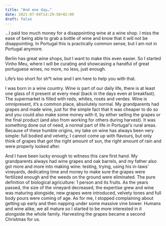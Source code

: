 ```yaml
---
title: "And one day…"
date: 2021-07-04T14:29:50+02:00
draft: false
---
```


...I paid too much money for a disappointing wine at a wine shop. I miss the ease of being able to grab a bottle of wine and know that it will not be disappointing. In Portugal this is practically common sense, but I am not in Portugal anymore. 

Berlin has great wine shops, but I want to make this even easier. So I started Vinho Meu, where I will be curating and showcasing a handful of great portuguese wines, no more, no less, just enough. 

Life’s too short for sh°t wine and I am here to help you with that.  

I was born in a wine country. Wine is part of our daily life, there is at least one glass of it present at every meal (back in the days even at breakfast). The supermarket is filled with reds, whites, rosés and verdes. Wine is omnipresent, it’s a common place, absolutely normal. My grandparents had grapes and made wine, just for the simple fact that it was cheaper to do so and you could also make some money with it, by either selling the grapes or the final product (and also from working for others during harvest). It was something done out of need, a normal part of life in Portugal's rural areas. Because of these humble origins, my take on wine has always been very simple: full bodied and velvety, I cannot come up with flavours, but only think of grapes that got the right amount of sun, the right amount of rain and were properly looked after.

And I have been lucky enough to witness this care first hand. My grandparents always had wine grapes and oak barrels, and my father also got more and more into making wine: testing, trying, using his in-laws’ vineyards, dedicating time and money to make sure the grapes were fertilized enough and the weeds on the ground were eliminated. The pure definition of biological agriculture: 1 person and its fruits.
As the years passed, the size of the vineyard decreased, the expertise grew and wine was maturing alongside, new grapes were introduced, velvety tones and full body pours were coming of age. As for me, I stopped complaining about getting up early and then napping under some massive vine bower. Humans and wine alike, we all mature so I started to be more interested in it alongside the whole family. Harvesting the grapes became a second Christmas for us.
